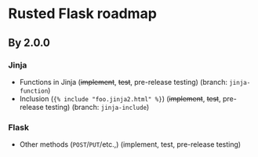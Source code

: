 # Rusted Flask roadmap
## By 2.0.0
### Jinja
- Functions in Jinja (~~implement~~, ~~test~~, pre-release testing) (branch: `jinja-function`)
- Inclusion (`{% include "foo.jinja2.html" %}`) (~~implement~~, ~~test~~, pre-release testing) (branch: `jinja-include`)
### Flask
- Other methods (`POST`/`PUT`/etc.,) (implement, test, pre-release testing)



